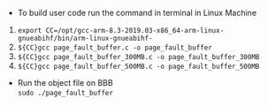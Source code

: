 * To build user code run the command in terminal in Linux Machine<br>
1. `export CC=/opt/gcc-arm-8.3-2019.03-x86_64-arm-linux-gnueabihf/bin/arm-linux-gnueabihf- `<br>
2. `${CC}gcc page_fault_buffer.c -o page_fault_buffer`<br>
3. `${CC}gcc page_fault_buffer_300MB.c -o page_fault_buffer_300MB`<br>
4. `${CC}gcc page_fault_buffer_500MB.c -o page_fault_buffer_500MB` <br>

* Run the object file on BBB<br>
`sudo ./page_fault_buffer`<br>




